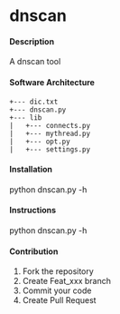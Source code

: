 # dnscan

#### Description
A dnscan tool

#### Software Architecture
```
+--- dic.txt
+--- dnscan.py
+--- lib
|   +--- connects.py
|   +--- mythread.py
|   +--- opt.py
|   +--- settings.py
```

#### Installation

python dnscan.py -h

#### Instructions

python dnscan.py -h

#### Contribution

1.  Fork the repository
2.  Create Feat_xxx branch
3.  Commit your code
4.  Create Pull Request

